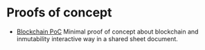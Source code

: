 # Proofs of concept
- [Blockchain PoC](https://github.com/dvquev/poc/tree/main/Minimal%20Blockchain) 
Minimal proof of concept about blockchain and inmutability interactive way in a shared sheet document.
